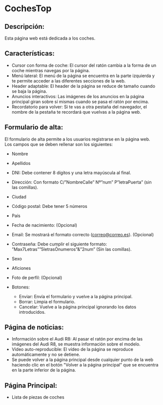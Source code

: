 # CochesTop

## Descripción:

Esta página web está dedicada a los coches.

## Características:

- Cursor con forma de coche: El cursor del ratón cambia a la forma de un coche mientras navegas por la página.
- Menú lateral: El menú de la página se encuentra en la parte izquierda y te permite acceder a las diferentes secciones de la web.
- Header adaptable: El header de la página se reduce de tamaño cuando se baja la página.
- Anuncios interactivos: Las imágenes de los anuncios en la página principal giran sobre sí mismas cuando se pasa el ratón por encima.
- Recordatorio para volver: Si te vas a otra pestaña del navegador, el nombre de la pestaña te recordará que vuelvas a la página web.
## Formulario de alta:

El formulario de alta permite a los usuarios registrarse en la página web. Los campos que se deben rellenar son los siguientes:

* Nombre
* Apellidos
* DNI: Debe contener 8 dígitos y una letra mayúscula al final.
* Dirección: Con formato C/”NombreCalle” Nº”num” P”letraPuerta” (sin las comillas).
* Ciudad
* Código postal: Debe tener 5 números
* País
* Fecha de nacimiento: (Opcional)
* Email: Se mostrará el formato correcto (correo@correo.es). (Opcional)
* Contraseña: Debe cumplir el siguiente formato: ”Max7Letras””5letrasÓnumeros”&”2num” (Sin las comillas).
* Sexo
* Aficiones
* Foto de perfil: (Opcional)
* Botones:

  * Enviar: Envía el formulario y vuelve a la página principal.
  * Borrar: Limpia el formulario.
  * Cancelar: Vuelve a la página principal ignorando los datos introducidos.


## Página de noticias:

- Información sobre el Audi R8: Al pasar el ratón por encima de las imágenes del Audi R8, se muestra información sobre el modelo.
- Vídeo auto-reproducible: El vídeo de la página se reproduce automáticamente y no se detiene.
- Se puede volver a la página principal desde cualquier punto de la web haciendo clic en el botón "Volver a la página principal" que se encuentra en la parte inferior de la página.


## Página Principal:

- Lista de piezas de coches
